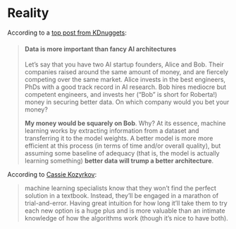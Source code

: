 # Reality

According to a [top post from KDnuggets](https://www.kdnuggets.com/2019/01/your-ai-skills-worth-less-than-you-think.html):

> #### Data is more important than fancy AI architectures <a id="ebfd"></a>
>
> Let’s say that you have two AI startup founders, Alice and Bob. Their companies raised around the same amount of money, and are fiercely competing over the same market. Alice invests in the best engineers, PhDs with a good track record in AI research. Bob hires mediocre but competent engineers, and invests her \(“Bob” is short for Roberta!\) money in securing better data. On which company would you bet your money?
>
> **My money would be squarely on Bob**. Why? At its essence, machine learning works by extracting information from a dataset and transferring it to the model weights. A better model is more more efficient at this process \(in terms of time and/or overall quality\), but assuming some baseline of adequacy \(that is, the model is actually learning something\) **better data will trump a better architecture**.

According to [Cassie Kozyrkov](https://hbr.org/2018/12/what-great-data-analysts-do-and-why-every-organization-needs-them):

> machine learning specialists know that they won’t find the perfect solution in a textbook. Instead, they’ll be engaged in a marathon of trial-and-error. Having great intuition for how long it’ll take them to try each new option is a huge plus and is more valuable than an intimate knowledge of how the algorithms work \(though it’s nice to have both\).

